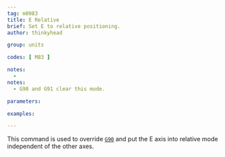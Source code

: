 ```yaml
---
tag: m0083
title: E Relative
brief: Set E to relative positioning.
author: thinkyhead

group: units

codes: [ M83 ]

notes:
  -
notes:
  - G90 and G91 clear this mode.

parameters:

examples:

---
```


This command is used to override [`G90`](/docs/gcode/G090.html) and put the E axis into relative mode independent of the other axes.
